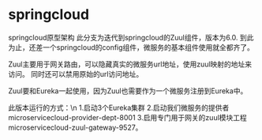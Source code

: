 # springcloud
springcloud原型架构
此分支为迭代到springcloud的Zuul组件，版本为6.0.
到此为止，还差一个springcloud的config组件，微服务的基本组件使用就全都齐了。

Zuul主要用于网关路由，可以隐藏真实的微服务url地址，使用zuul映射的地址来访问。
同时还可以禁用原始的url访问地址。

Zuul要和Eureka一起使用，因为Zuul也需要作为一个微服务注册到Eureka中。

此版本运行的方式：\n
1.启动3个Eureka集群
2.启动我们微服务的提供者microservicecloud-provider-dept-8001
3.启用专门用于网关的zuul模块工程microservicecloud-zuul-gateway-9527。
